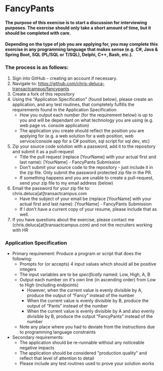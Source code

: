 # FancyPants

#### The purpose of this exercise is to start a discussion for interviewing purposes.  The exercise should only take a short amount of time, but it should be completed with care.  

#### Depending on the type of job you are applying for, you may complete this exercise in any programming language that makes sense (e.g. C#, Java & Spring Boot, SQL (PL/SQL or T/SQL), Delphi, C++, Bash, etc.).

### The process is as follows:
1. Sign into GitHub - creating an account if necessary.
1. Navigate to: <https://github.com/chris-deluca-transactcampus/fancypants>
1. Create a fork of this repository
1. Using the "Application Specification" (found below), please create an application, and any test routines, that completely fulfills the requirements found in the Application Specification
    + How you output each number (for the requirement below) is up to you and will be dependant on what technology you are using (e.g. web page vs. console application)
    + The application you create should reflect the position you are applying for (e.g. a web solution for a web position, web service/console app for a C# position, sql script for sql dev, etc)
1. Zip your source code solution with a password, add it to the repository and submit it as a pull-request
    + Title the pull request (replace [YourName] with your actual first and last name): [YourName] - FancyPants Submission
    + Don't submit your source code to the repository - just include it in the zip file.  Only submit the password protected zip file in the PR.
    + If something happens and you are unable to create a pull-request, send your zip file to my email address (below)
1. Email the password for your zip file to: chris.deluca[at]transactcampus.com 
    + Have the subject of your email be (replace [YourName] with your actual first and last name): [YourName] - FancyPants Submission
    + If I don't have a current copy of your resume, please include that as well.
1. If you have questions about the exercise, please contact me (chris.deluca[at]transactcampus.com) and not the recruiters working with HR

### Application Specification
+ Primary requirement: Produce a program or script that does the following:
    + Prompts for (or accepts) 4 input values which should all be positive integers
    + The input variables are to be *specifically* named: Low, High, A, B
    + Output each number on it's own line (in ascending order) from Low to High (including endpoints)
        + However, when the current value is evenly divisible by A, produce the output of “Fancy” instead of the number
        + When the current value is evenly divisible by B, produce the output of “Pants” instead of the number
        + When the current value is evenly divisible by A and also evenly divisible by B, produce the output “FancyPants” instead of the number
    + Note any place where you had to deviate from the instructions due to programming language constraints
+ Secondary requirements:
    + The application should be re-runnable without any noticeable negative impacts  
    + The application should be considered "production quality" and reflect that level of attention to detail
    + Please include any test routines used to prove your solution works
